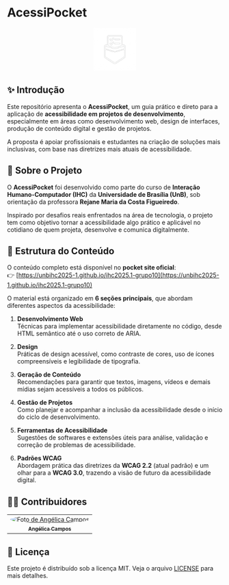 # AcessiPocket
<div align="center">
  <img src="docs/imagens/logopocket.png" alt="Logo do bolso com checklist" style="width: 100px">
</div>

## ✨ Introdução

Este repositório apresenta o **AcessiPocket**, um guia prático e direto para a aplicação de **acessibilidade em projetos de desenvolvimento**, especialmente em áreas como desenvolvimento web, design de interfaces, produção de conteúdo digital e gestão de projetos. 

A proposta é apoiar profissionais e estudantes na criação de soluções mais inclusivas, com base nas diretrizes mais atuais de acessibilidade.

## 📌 Sobre o Projeto

O **AcessiPocket** foi desenvolvido como parte do curso de **Interação Humano-Computador (IHC)** da **Universidade de Brasília (UnB)**, sob orientação da professora **Rejane Maria da Costa Figueiredo**.

Inspirado por desafios reais enfrentados na área de tecnologia, o projeto tem como objetivo tornar a acessibilidade algo prático e aplicável no cotidiano de quem projeta, desenvolve e comunica digitalmente.

## 🧭 Estrutura do Conteúdo

O conteúdo completo está disponível no **pocket site oficial**:  
👉 [https://unbihc2025-1.github.io/ihc2025.1-grupo10](https://unbihc2025-1.github.io/ihc2025.1-grupo10)

O material está organizado em **6 seções principais**, que abordam diferentes aspectos da acessibilidade:

1. **Desenvolvimento Web**  
   Técnicas para implementar acessibilidade diretamente no código, desde HTML semântico até o uso correto de ARIA.

2. **Design**  
   Práticas de design acessível, como contraste de cores, uso de ícones compreensíveis e legibilidade de tipografia.

3. **Geração de Conteúdo**  
   Recomendações para garantir que textos, imagens, vídeos e demais mídias sejam acessíveis a todos os públicos.

4. **Gestão de Projetos**  
   Como planejar e acompanhar a inclusão da acessibilidade desde o início do ciclo de desenvolvimento.

5. **Ferramentas de Acessibilidade**  
   Sugestões de softwares e extensões úteis para análise, validação e correção de problemas de acessibilidade.

6. **Padrões WCAG**  
   Abordagem prática das diretrizes da **WCAG 2.2** (atual padrão) e um olhar para a **WCAG 3.0**, trazendo a visão de futuro da acessibilidade digital.

## 🙋‍♀️ Contribuidores

<table>
  <tr>
    <td align="center">
      <a href="https://github.com/angelicaccampos">
        <img src="https://github.com/angelicaccampos.png" width="100px;" style="border-radius: 50%;" alt="Foto de Angélica Campos"/>
        <br />
        <sub><b>Angélica Campos</b></sub>
      </a>
    </td>
  </tr>
</table>

## 📄 Licença

Este projeto é distribuído sob a licença MIT. Veja o arquivo [LICENSE](LICENSE) para mais detalhes.
